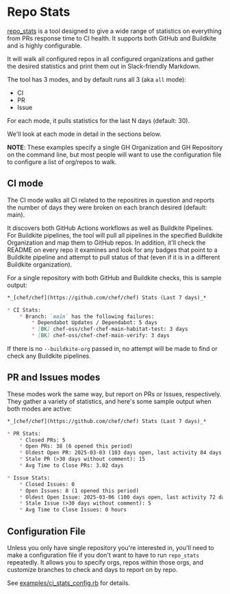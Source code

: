 # Repo Stats

[repo_stats](../bin/repo_stats.rb) is a tool designed to give a wide range of
statistics on everything from PRs response time to CI health. It supports both
GitHub and Buildkite and is highly configurable.

It will walk all configured repos in all configured organizations and gather
the desired statistics and print them out in Slack-friendly Markdown.

The tool has 3 modes, and by default runs all 3 (aka `all` mode):

* CI
* PR
* Issue

For each mode, it pulls statistics for the last N days (default: 30).

We'll look at each mode in detail in the sections below.

**NOTE**: These examples specify a single GH Organization and GH Repository on
the command line, but most people will want to use the configuration file to
configure a list of org/repos to walk.

## CI mode

The CI mode walks all CI related to the repositires in question and reports
the number of days they were broken on each branch desired (default: main).

It discovers both GitHub Actions workflows as well as Buildkite Pipelines.  For
Buildkite pipelines, the tool will pull all pipelines in the specified
Buildkite Organization and map them to GitHub repos. In addition, it'll check
the README on every repo it examines and look for any badges that point to a
Buildkite pipeline and attempt to pull status of that (even if it is in a
different Buildkite organization).

For a single repository with both GitHub and Buildkite checks, this is
sample output:

```markdown
*_[chef/chef](https://github.com/chef/chef) Stats (Last 7 days)_*

* CI Stats:
    * Branch: `main` has the following failures:
        * Dependabot Updates / Dependabot: 5 days
        * [BK] chef-oss/chef-chef-main-habitat-test: 3 days
        * [BK] chef-oss/chef-chef-main-verify: 3 days
```

If there is no `--buildkite-org` passed in, no attempt will be made to find
or check any Buildkite pipelines.

## PR and Issues modes

These modes work the same way, but report on PRs or Issues, respectively.
They gather a variety of statistics, and here's some sample output when
both modes are active:

```markdown
*_[chef/chef](https://github.com/chef/chef) Stats (Last 7 days)_*

* PR Stats:
    * Closed PRs: 5
    * Open PRs: 38 (6 opened this period)
    * Oldest Open PR: 2025-03-03 (103 days open, last activity 84 days ago)
    * Stale PR (>30 days without comment): 15
    * Avg Time to Close PRs: 3.02 days

* Issue Stats:
    * Closed Issues: 0
    * Open Issues: 8 (1 opened this period)
    * Oldest Open Issue: 2025-03-06 (100 days open, last activity 72 days ago)
    * Stale Issue (>30 days without comment): 5
    * Avg Time to Close Issues: 0 hours
```

## Configuration File

Unless you only have single repository you're interested in, you'll need to
make a configuration file if you don't want to have to run `repo_stats`
repeatedly. It allows you to specify orgs, repos within those orgs, and
customize branches to check and days to report on by repo.

See [examples/ci_stats_config.rb](../examples/ci_stats_config.rb) for details.
